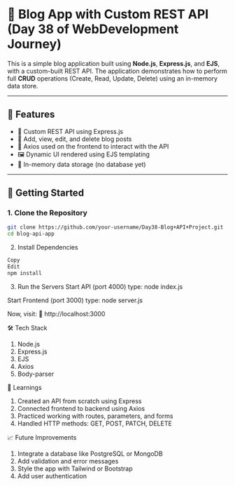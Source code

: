 # 📝 Blog App with Custom REST API (Day 38 of WebDevelopment Journey)

This is a simple blog application built using **Node.js**, **Express.js**, and **EJS**, with a custom-built REST API. The application demonstrates how to perform full **CRUD** operations (Create, Read, Update, Delete) using an in-memory data store.

---

## 🌟 Features

- 🚀 Custom REST API using Express.js
- 📝 Add, view, edit, and delete blog posts
- 📡 Axios used on the frontend to interact with the API
- 🖼️ Dynamic UI rendered using EJS templating
- 💾 In-memory data storage (no database yet)

---

## 🚀 Getting Started

### 1. Clone the Repository

```bash
git clone https://github.com/your-username/Day38-Blog+API+Project.git
cd blog-api-app
```

2. Install Dependencies
```bash
Copy
Edit
npm install
```
3. Run the Servers
Start API (port 4000)
type: node index.js

Start Frontend (port 3000)
type: node server.js

Now, visit:
🔗 http://localhost:3000

🛠️ Tech Stack
1. Node.js
2. Express.js
3. EJS
4. Axios
5. Body-parser

📌 Learnings
1. Created an API from scratch using Express
2. Connected frontend to backend using Axios
3. Practiced working with routes, parameters, and forms
4. Handled HTTP methods: GET, POST, PATCH, DELETE

📈 Future Improvements
1. Integrate a database like PostgreSQL or MongoDB
2. Add validation and error messages
3. Style the app with Tailwind or Bootstrap
4. Add user authentication

